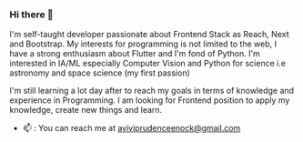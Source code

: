 ### Hi there 👋

<!--
**PrudenceEA/PrudenceEA** is a ✨ _special_ ✨ repository because its `README.md` (this file) appears on your GitHub profile.

Here are some ideas to get you started:

- 🔭 I’m currently working on ...
- 🌱 I’m currently learning ...
- 👯 I’m looking to collaborate on ...
- 🤔 I’m looking for help with ...
- 💬 Ask me about ...
- 📫 How to reach me: ...
- 😄 Pronouns: ...
- ⚡ Fun fact: ...
-->
I'm self-taught developer passionate about Frontend Stack as Reach, Next and Bootstrap. 
My interests for programming is not limited to the web, I have a strong enthusiasm about Flutter and I'm fond of Python. 
I'm interested in IA/ML especially Computer Vision and Python for science i.e astronomy and space science (my first passion) 

I'm still learning a lot day after to reach my goals in terms of knowledge and experience in Programming. 
I am looking for Frontend position to apply my knowledge, create new things and learn.  

- 📫 : You can reach me at ayiviprudenceenock@gmail.com 
